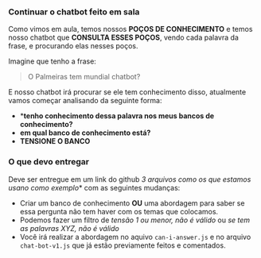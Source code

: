 ### Continuar o chatbot feito em sala

Como vimos em aula, temos nossos **POÇOS DE CONHECIMENTO** e temos nosso chatbot que **CONSULTA ESSES POÇOS**, vendo cada palavra da frase, e procurando elas nesses poços.

Imagine que tenho a frase:
> O Palmeiras tem mundial chatbot?

E nosso chatbot irá procurar se ele tem conhecimento disso, atualmente vamos começar analisando da seguinte forma:
- ***tenho conhecimento dessa palavra nos meus bancos de conhecimento?**
- **em qual banco de conhecimento está?**
- **TENSIONE O BANCO**

### O que devo entregar
Deve ser entregue em um link do github *3 arquivos como os que estamos usano como exemplo** com as seguintes mudanças:
- Criar um banco de conhecimento **OU** uma abordagem para saber se essa pergunta não tem haver com os temas que colocamos.
- Podemos fazer um filtro de *tensão 1 ou menor, não é válido* ou *se tem as palavras XYZ, não é válido*
- Você irá realizar a abordagem no aquivo `can-i-answer.js` e no arquivo `chat-bot-v1.js` que já estão previamente feitos e comentados.

